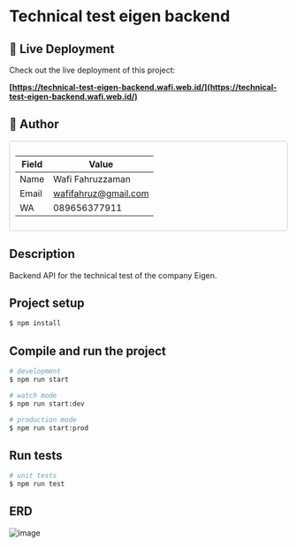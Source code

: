 # Technical test eigen backend

## 🚀 Live Deployment

Check out the live deployment of this project:

**[https://technical-test-eigen-backend.wafi.web.id/](https://technical-test-eigen-backend.wafi.web.id/)**

## 📝 Author
<div style="border: 1px solid #ccc; padding: 10px; border-radius: 5px;">

| Field | Value                |
| ----- | -------------------- |
| Name  | Wafi Fahruzzaman     |
| Email | wafifahruz@gmail.com |
| WA | 089656377911 |

</div>

## Description

Backend API for the technical test of the company Eigen.

## Project setup

```bash
$ npm install
```

## Compile and run the project

```bash
# development
$ npm run start

# watch mode
$ npm run start:dev

# production mode
$ npm run start:prod
```

## Run tests

```bash
# unit tests
$ npm run test
```

## ERD
![image](https://github.com/user-attachments/assets/2765f2cf-af5f-4d52-a4e4-2042a3c1d5a0)